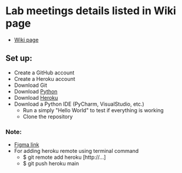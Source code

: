 # Lab meetings details listed in Wiki page
  - [Wiki page](https://github.com/xinyi-yuan/SD_Lab3/wiki)
## Set up:
  - Create a GitHub account
  - Create a Heroku account
  - Download Git
  - Download [Python](https://www.python.org/downloads)
  - Download [Heroku](https://devcenter.heroku.com/articles/getting-started-with-python#set-up)
  - Download a Python IDE (PyCharm, VisualStudio, etc.)
    - Run a simply "Hello World" to test if everything is working
    - Clone the repository
### Note: 
 - [Figma link](https://www.figma.com/file/Pk1pqd4G6qbVtGGq9Px9OF/Lab3-Design?type=design&node-id=0%3A1&mode=design&t=EUte4tJtkp10fsU4-1)
 - For adding heroku remote using terminal command
   - $ git remote add heroku [http://...]
   - $ git push heroku main
